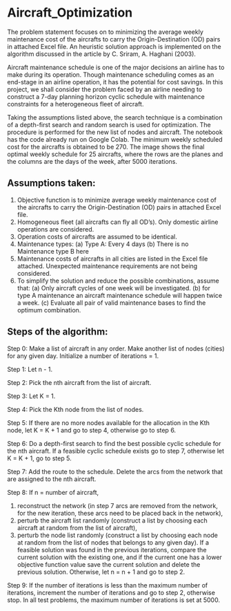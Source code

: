 # Aircraft_Optimization
The problem statement focuses on to minimizing the average weekly maintenance cost of the aircrafts to carry the Origin-Destination (OD) pairs in attached Excel file. An heuristic solution approach is implemented on the algorithm discussed in the article by C. Sriram, A. Haghani (2003).

Aircraft maintenance schedule is one of the major decisions an airline has to make during its operation. Though maintenance scheduling comes as an end-stage in an airline operation, it has the potential for cost savings. In this project, we shall consider the problem faced by an airline needing to construct a 7-day planning horizon cyclic schedule with maintenance constraints for a heterogeneous fleet of aircraft. 

Taking the assumptions listed above, the search technique is a combination of a depth-first search and random search is used for optimization. The procedure is performed for the new list of nodes and aircraft. The notebook has the code already run on Google Colab. The minimum weekly scheduled cost for the aircrafts is obtained to be 270. The image shows the final optimal weekly schedule for 25 aircrafts, where the rows are the planes and the columns are the days of the week, after 5000 iterations. 
## Assumptions taken:
1. Objective function is to minimize average weekly maintenance cost of the aircrafts to carry the Origin-Destination (OD) pairs in attached Excel file.
2. Homogeneous fleet (all aircrafts can fly all OD’s). Only domestic airline operations are considered.
3. Operation costs of aircrafts are assumed to be identical.
4. Maintenance types:
  (a) Type A: Every 4 days
  (b) There is no Maintenance type B here
5. Maintenance costs of aircrafts in all cities are listed in the Excel file attached. Unexpected maintenance requirements are not being considered.
6. To simplify the solution and reduce the possible combinations, assume that:
  (a) Only aircraft cycles of one week will be investigated.
  (b) for type A maintenance an aircraft maintenance schedule will happen twice a week.
  (c) Evaluate all pair of valid maintenance bases to find the optimum combination.
## Steps of the algorithm:
Step 0: Make a list of aircraft in any order. Make another list of nodes (cities) for any given day. Initialize a number of iterations = 1. 

Step 1: Let n - 1. 

Step 2: Pick the nth aircraft from the list of aircraft. 

Step 3: Let K = 1. 

Step 4: Pick the Kth node from the list of nodes. 

Step 5: If there are no more nodes available for the allocation in the Kth node, let K = K + 1 and go to step 4, otherwise go to step 6. 

Step 6: Do a depth-first search to find the best possible cyclic schedule for the nth aircraft. If a feasible cyclic schedule exists go to step 7, otherwise let K = K + 1, go to step 5. 

Step 7: Add the route to the schedule. Delete the arcs from the network that are assigned to the nth aircraft. 

Step 8: If n = number of aircraft,
1. reconstruct the network (in step 7 arcs are removed from the network, for the new iteration, these arcs need to be placed back in the network),
2. perturb the aircraft list randomly (construct a list by choosing each aircraft at random from the list of aircraft), 
3. perturb the node list randomly (construct a list by choosing each node at random from the list of nodes that belongs to any given day). If a feasible solution was found in the previous iterations, compare the current solution with the existing one, and if the current one has a lower objective function value save the current solution and delete the previous solution. Otherwise, let n = n + 1 and go to step 2. 

Step 9: If the number of iterations is less than the maximum number of iterations, increment the number of iterations and go to step 2, otherwise stop. In all test problems, the maximum number of iterations is set at 5000. 
